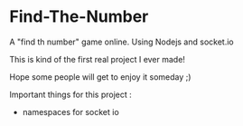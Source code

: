 # Find-The-Number
A "find th number" game online. Using Nodejs and socket.io

This is kind of the first real project I ever made!

Hope some people will get to enjoy it someday ;)

Important things for this project :
- namespaces for socket io
